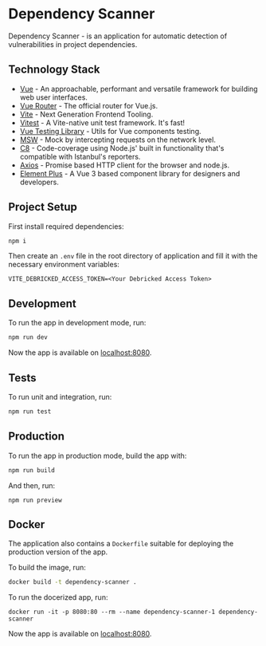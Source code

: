 # Dependency Scanner
Dependency Scanner - is an application for automatic detection of vulnerabilities in project dependencies.

## Technology Stack
* [Vue](https://vuejs.org/) - An approachable, performant and versatile framework for building web user interfaces. 
* [Vue Router](https://router.vuejs.org/) - The official router for Vue.js.
* [Vite](https://vitejs.dev/) - Next Generation Frontend Tooling.
* [Vitest](https://vitest.dev/) - A Vite-native unit test framework. It's fast!
* [Vue Testing Library](https://testing-library.com/docs/vue-testing-library/intro/) - Utils for Vue components testing.
* [MSW](https://mswjs.io/) - Mock by intercepting requests on the network level. 
* [C8](https://github.com/bcoe/c8) - Code-coverage using Node.js' built in functionality that's compatible with Istanbul's reporters.
* [Axios](https://axios-http.com/docs/intro) - Promise based HTTP client for the browser and node.js.
* [Element Plus](https://element-plus.org/en-US/) - A Vue 3 based component library for designers and developers.

## Project Setup
First install required dependencies:
```bash
npm i
```

Then create an `.env` file in the root directory of application and fill it with the necessary environment variables:
```
VITE_DEBRICKED_ACCESS_TOKEN=<Your Debricked Access Token>
```

## Development
To run the app in development mode, run:
```bash
npm run dev
```

Now the app is available on [localhost:8080](http://localhost:8080).

## Tests
To run unit and integration, run:
```bash
npm run test
```

## Production
To run the app in production mode, build the app with:
```bash
npm run build
```

And then, run:
```
npm run preview
```

## Docker
The application also contains a `Dockerfile` suitable for deploying the production version of the app.

To build the image, run:
```bash
docker build -t dependency-scanner .
```

To run the docerized app, run:
```
docker run -it -p 8080:80 --rm --name dependency-scanner-1 dependency-scanner
```

Now the app is available on [localhost:8080](http://localhost:8080).

